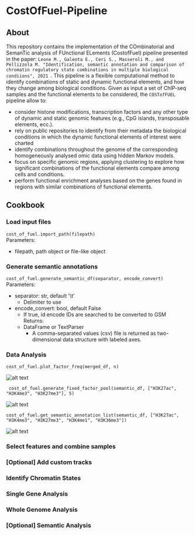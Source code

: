 # CostOfFuel-Pipeline

## About
This repository contains the implementation of the COmbinatorial and SemanTic analysis of FUnctional ELements (CostofFuel) pipeline presented in the paper: ```Leone M., Galeota E., Ceri S., Masseroli M., and Pellizzola M. "Identification, semantic annotation and comparison of chromatin regulatory state combinations in multiple biological condiions", 2021 ```. This pipeline is a flexible computational method to identify combinations of static and dynamic functional elements, and how they change among biological conditions. 
Given as input a set of ChIP-seq samples and the functional elements to be considered, the ```COSTofFUEL``` pipeline allow to:

- consider histone modifications, transcription factors and any other type of dynamic and static genomic features (e.g., CpG islands, transposable elements, ecc.). 
- rely on public repositories to identify from their metadata the biological conditions in which the dynamic functional elements of interest were charted
- identify combinations throughout the genome of the corresponding homogeneously analysed omic data using hidden Markov models. 
- focus on specific genomic regions, applying clustering to explore how significant combinations of the functional elements compare among cells and conditions. 
- perform functional enrichment analyses based on the genes found in regions with similar combinations of functional elements.

## Cookbook

### Load input files
```cost_of_fuel.import_path(filepath)```<br/>
Parameters: 
* filepath, path object or file-like object

### Generate semantic annotations
```cost_of_fuel.generate_semantic_df(separator, encode_convert)```<br/>
Parameters:
* separator: str, default '\t'
  * Delimiter to use
* encode_convert: bool, default False
  * If true, id encode IDs are searched to be converted to GSM <br/>
Returns: 
  - DataFrame or TextParser
    - A comma-separated values (csv) file is returned as two-dimensional data structure with labeled axes.

### Data Analysis
```cost_of_fuel.plot_factor_freq(merged_df, n)```<br/>

![alt text](https://drive.google.com/uc?export=download&id=1WyFjK1eYM9nSbMKLht0dXp6ouscZ381P)

``` cost_of_fuel.generate_fixed_factor_pool(semantic_df, ["H3K27ac", "H3K4me3", "H3K27me3"], 5)```

![alt text](https://drive.google.com/uc?export=download&id=1TD-wc-4rJ0DDagZebLu0BgFeLVJ8SwW0)

```cost_of_fuel.get_semantic_annotation_list(semantic_df, ["H3K27ac", "H3K4me3", "H3K27me3", "H3K4me1", "H3K36me3"])```

![alt text](https://drive.google.com/uc?export=download&id=1llQnJyeJku6evCgDaOymWuiIgCE5dYXO)


### Select features and combine samples

### [Optional] Add custom tracks

### Identify Chromatin States

### Single Gene Analysis

### Whole Genome Analysis

### [Optional] Semantic Analysis

